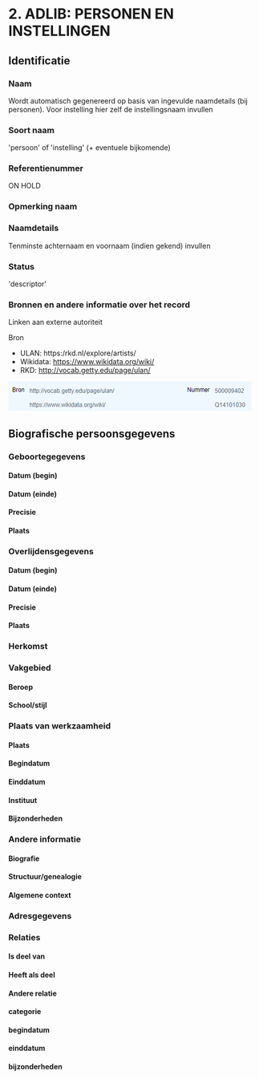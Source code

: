 # 2. ADLIB: PERSONEN EN INSTELLINGEN

## Identificatie

### Naam

Wordt automatisch gegenereerd op basis van ingevulde naamdetails \(bij personen\). Voor instelling hier zelf de instellingsnaam invullen

### Soort naam

'persoon' of 'instelling' \(+ eventuele bijkomende\)

### Referentienummer

ON HOLD

### Opmerking naam

### Naamdetails

Tenminste achternaam en voornaam \(indien gekend\) invullen

### Status

'descriptor'

### Bronnen en andere informatie over het record

Linken aan externe autoriteit 

Bron

* ULAN: https:/rkd.nl/explore/artists/
* Wikidata: https://www.wikidata.org/wiki/
* RKD: http://vocab.getty.edu/page/ulan/

 

![](.gitbook/assets/image.png)

## Biografische persoonsgegevens

### Geboortegegevens

#### Datum \(begin\)

#### Datum \(einde\)

#### Precisie

#### Plaats

### Overlijdensgegevens

#### Datum \(begin\)

#### Datum \(einde\)

#### Precisie

#### Plaats

### Herkomst

### Vakgebied

#### Beroep

#### School/stijl

### Plaats van werkzaamheid

#### Plaats

#### Begindatum

#### Einddatum

#### Instituut

#### Bijzonderheden

### Andere informatie

#### Biografie

#### Structuur/genealogie

#### Algemene context

### Adresgegevens

### Relaties

#### Is deel van

#### Heeft als deel

#### Andere relatie

#### categorie

#### begindatum

#### einddatum

#### bijzonderheden


